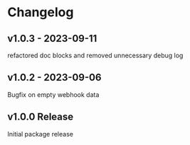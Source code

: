 # Changelog

## v1.0.3 - 2023-09-11

refactored doc blocks and removed unnecessary debug log

## v1.0.2 - 2023-09-06

Bugfix on empty webhook data

## v1.0.0 Release

Initial package release
